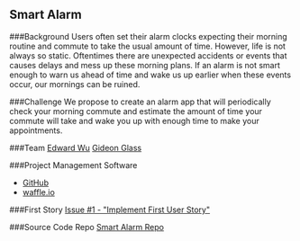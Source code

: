 Smart Alarm
-----------
###Background
Users often set their alarm clocks expecting their morning routine and commute to take the usual amount of time. However, life is not always so static. Oftentimes there are unexpected accidents or events that causes delays and mess up these morning plans. If an alarm is not smart enough to warn us ahead of time and wake us up earlier when these events occur, our mornings can be ruined.

###Challenge
We propose to create an alarm app that will periodically check your morning commute and estimate the amount of time your commute will take and wake you up with enough time to make your appointments.

###Team
[Edward Wu](../people/edward-wu.md)
[Gideon Glass](../people/gideon-glass.md)

###Project Management Software
* [GitHub](https://github.com/gidglass/smart-alarm)
* [waffle.io](https://waffle.io/gidglass/smart-alarm)

###First Story
[Issue #1 - "Implement First User Story"](https://waffle.io/gidglass/smart-alarm/cards/55fab784f4d0f23900bf42dd)

###Source Code Repo
[Smart Alarm Repo](https://github.com/smart-alarm)
